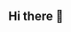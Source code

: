 ## Hi there 👋

<!--
**shrutichauhan28/shrutichauhan28** is a ✨ _special_ ✨ repository because its `README.md` (this file) appears on your GitHub profile.

Here are some ideas to get you started:

- 🔭 I’m currently working on SpringBoot.
- 🌱 I’m currently learning AI/ML
- 👯 I’m looking to collaborate on 
- 📫 How to reach me: shrutichauhan2552@gmail.com

-->
